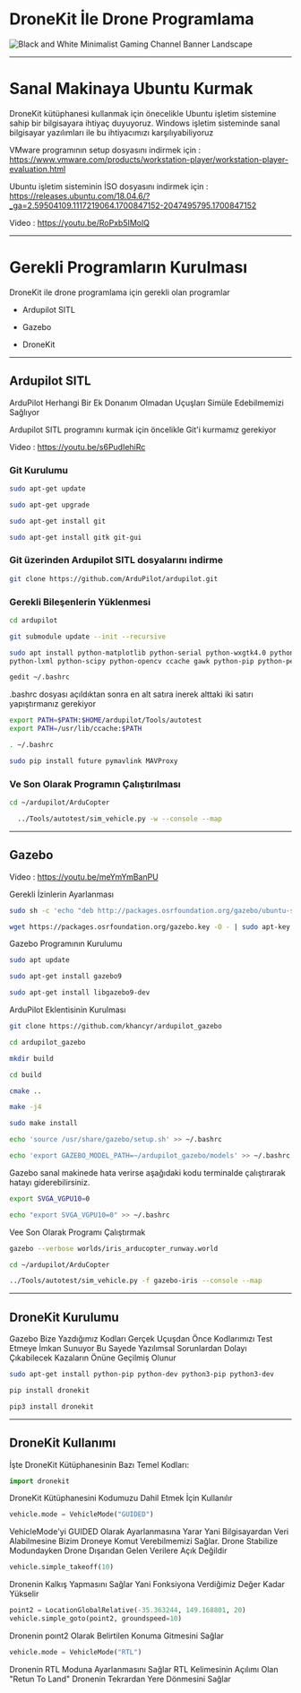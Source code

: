 # DroneKit İle Drone Programlama

![Black and White Minimalist Gaming Channel Banner Landscape](https://github.com/AhmetBeratKocyigit/DroneKit/assets/135528027/e1ef9433-0efa-4ac1-a8cc-9c2347cb450f)

- - -

# Sanal Makinaya Ubuntu Kurmak

DroneKit kütüphanesi kullanmak için önecelikle Ubuntu işletim sistemine sahip bir bilgisayara ihtiyaç duyuyoruz. Windows işletim sisteminde sanal bilgisayar yazılımları ile bu ihtiyacımızı karşılıyabiliyoruz

VMware programının setup dosyasını indirmek için : https://www.vmware.com/products/workstation-player/workstation-player-evaluation.html

Ubuntu işletim sisteminin İSO dosyasını indirmek için : https://releases.ubuntu.com/18.04.6/?_ga=2.59504109.1117219064.1700847152-2047495795.1700847152

Video : https://youtu.be/RoPxb5IMolQ

- - -

# Gerekli Programların Kurulması

DroneKit ile drone programlama için gerekli olan programlar

* Ardupilot SITL

* Gazebo

* DroneKit

- - -

## Ardupilot SITL

ArduPilot Herhangi Bir Ek Donanım Olmadan Uçuşları Simüle Edebilmemizi Sağlıyor

Ardupilot SITL programını kurmak için öncelikle Git'i kurmamız gerekiyor

Video : https://youtu.be/s6PudIehiRc

### Git Kurulumu

```bash
sudo apt-get update
```

```bash
sudo apt-get upgrade
```


```bash
sudo apt-get install git
```

```bash
sudo apt-get install gitk git-gui
```

### Git üzerinden Ardupilot SITL dosyalarını indirme

```bash
git clone https://github.com/ArduPilot/ardupilot.git
```

### Gerekli Bileşenlerin Yüklenmesi

```bash
cd ardupilot
```

```bash
git submodule update --init --recursive
```

```bash
sudo apt install python-matplotlib python-serial python-wxgtk4.0 python-wxtools
python-lxml python-scipy python-opencv ccache gawk python-pip python-pexpect

```

```bash
gedit ~/.bashrc
```
.bashrc dosyası açıldıktan sonra en alt satıra inerek alttaki iki satırı yapıştırmanız gerekiyor

```bash
export PATH=$PATH:$HOME/ardupilot/Tools/autotest
export PATH=/usr/lib/ccache:$PATH
```


```bash
. ~/.bashrc
```

```bash
sudo pip install future pymavlink MAVProxy
```

### Ve Son Olarak Programın Çalıştırılması

```bash
cd ~/ardupilot/ArduCopter
```

```bash
  ../Tools/autotest/sim_vehicle.py -w --console --map
```

- - -

## Gazebo

Video : https://youtu.be/meYmYmBanPU

Gerekli İzinlerin Ayarlanması

```bash
sudo sh -c 'echo "deb http://packages.osrfoundation.org/gazebo/ubuntu-stable `lsb_release -cs` main" > /etc/apt/sources.list.d/gazebo-stable.list'
```

```bash
wget https://packages.osrfoundation.org/gazebo.key -O - | sudo apt-key add -
```

Gazebo Programının Kurulumu

```bash
sudo apt update
```

```bash
sudo apt-get install gazebo9
```

```bash
sudo apt-get install libgazebo9-dev
```

ArduPilot Eklentisinin Kurulması

```bash
git clone https://github.com/khancyr/ardupilot_gazebo
```

```bash
cd ardupilot_gazebo
```

```bash
mkdir build
```

```bash
cd build
```

```bash
cmake ..
```

```bash
make -j4
```

```bash
sudo make install
```

```bash
echo 'source /usr/share/gazebo/setup.sh' >> ~/.bashrc
```

```bash
echo 'export GAZEBO_MODEL_PATH=~/ardupilot_gazebo/models' >> ~/.bashrc
```

Gazebo sanal makinede hata verirse aşağıdaki kodu terminalde çalıştırarak hatayı giderebilirsiniz.

```bash
export SVGA_VGPU10=0
```

```bash
echo "export SVGA_VGPU10=0" >> ~/.bashrc
```

Vee Son Olarak Programı Çalıştırmak 

```bash
gazebo --verbose worlds/iris_arducopter_runway.world
```

```bash
cd ~/ardupilot/ArduCopter
```

```bash
../Tools/autotest/sim_vehicle.py -f gazebo-iris --console --map
```

- - -

## DroneKit Kurulumu

Gazebo Bize Yazdığımız Kodları Gerçek Uçuşdan Önce Kodlarımızı Test Etmeye İmkan Sunuyor Bu Sayede Yazılımsal Sorunlardan Dolayı Çıkabilecek Kazaların Önüne Geçilmiş Olunur

```bash
sudo apt-get install python-pip python-dev python3-pip python3-dev
```

```bash
pip install dronekit
```

```bash
pip3 install dronekit
```

- - -

## DroneKit Kullanımı

İşte DroneKit Kütüphanesinin Bazı Temel Kodları:

```python
import dronekit
```
DroneKit Kütüphanesini Kodumuzu Dahil Etmek İçin Kullanılır

```python
vehicle.mode = VehicleMode("GUIDED")
```
VehicleMode'yi GUIDED Olarak Ayarlanmasına Yarar Yani Bilgisayardan Veri Alabilmesine Bizim Droneye Komut Verebilmemizi Sağlar. Drone 
Stabilize Modundayken Drone Dışarıdan Gelen Verilere Açık Değildir

```python
vehicle.simple_takeoff(10)
```
Dronenin Kalkış Yapmasını Sağlar Yani Fonksiyona Verdiğimiz Değer Kadar Yükselir

```python
point2 = LocationGlobalRelative(-35.363244, 149.168801, 20)
vehicle.simple_goto(point2, groundspeed=10)
```
Dronenin poınt2 Olarak Belirtilen Konuma Gitmesini Sağlar

```python
vehicle.mode = VehicleMode("RTL")
```
Dronenin RTL Moduna Ayarlanmasını Sağlar RTL Kelimesinin Açılımı Olan "Retun To Land" Dronenin Tekrardan Yere Dönmesini Sağlar
